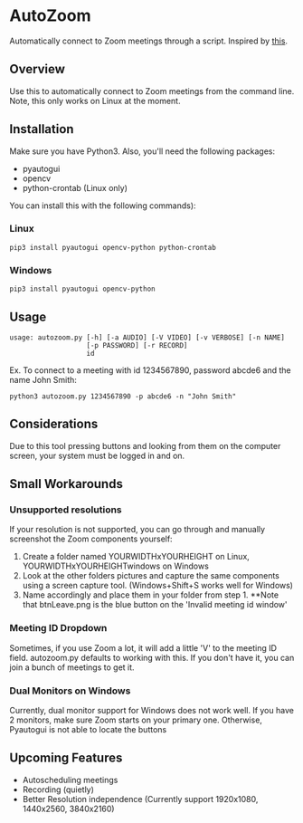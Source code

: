 # AutoZoom
Automatically connect to Zoom meetings through a script.
Inspired by [this](https://github.com/BigchillRK/Zoom-Meeting-and-Recording).
## Overview
Use this to automatically connect to Zoom meetings from the command line. Note, this only works on Linux at the moment.

## Installation
Make sure you have Python3. Also, you'll need the following packages:
* pyautogui
* opencv
* python-crontab (Linux only)

You can install this with the following commands):
### Linux
```
pip3 install pyautogui opencv-python python-crontab
```

### Windows
```
pip3 install pyautogui opencv-python
```

## Usage
```
usage: autozoom.py [-h] [-a AUDIO] [-V VIDEO] [-v VERBOSE] [-n NAME]
                   [-p PASSWORD] [-r RECORD]
                   id
```
Ex. To connect to a meeting with id 1234567890, password abcde6 and the name John Smith:
```
python3 autozoom.py 1234567890 -p abcde6 -n "John Smith"
```
## Considerations
Due to this tool pressing buttons and looking from them on the computer screen, your system must be logged in and on.

## Small Workarounds
### Unsupported resolutions
If your resolution is not supported, you can go through and manually screenshot the Zoom components yourself:
1. Create a folder named YOURWIDTHxYOURHEIGHT on Linux, YOURWIDTHxYOURHEIGHTwindows on Windows
2. Look at the other folders pictures and capture the same components using a screen capture tool. (Windows+Shift+S works well for Windows)
3. Name accordingly and place them in your folder from step 1.
**Note that btnLeave.png is the blue button on the 'Invalid meeting id window'
  
### Meeting ID Dropdown
Sometimes, if you use Zoom a lot, it will add a little 'V' to the meeting ID field. autozoom.py defaults to working with this. If you don't have it, you can join a bunch of meetings to get it.

### Dual Monitors on Windows
Currently, dual monitor support for Windows does not work well. If you have 2 monitors, make sure Zoom starts on your primary one. Otherwise, Pyautogui is not able to locate the buttons

## Upcoming Features
* Autoscheduling meetings
* Recording (quietly)
* Better Resolution independence (Currently support 1920x1080, 1440x2560, 3840x2160)
